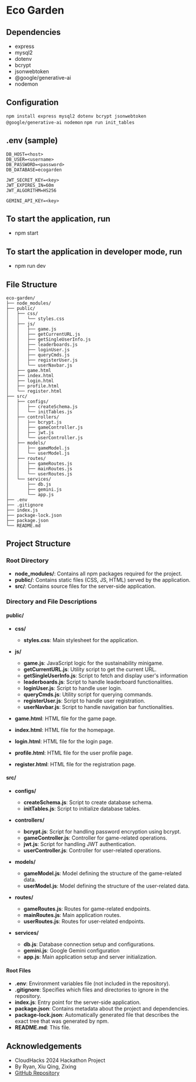# Eco Garden

## Dependencies

-   express
-   mysql2
-   dotenv
-   bcrypt
-   jsonwebtoken
-   @google/generative-ai
-   nodemon

## Configuration
```npm install express mysql2 dotenv bcrypt jsonwebtoken @google/generative-ai nodemon```
```npm run init_tables```

## .env (sample)

```
DB_HOST=<host>
DB_USER=<username>
DB_PASSWORD=<password>
DB_DATABASE=ecogarden

JWT_SECRET_KEY=<key>
JWT_EXPIRES_IN=60m
JWT_ALGORITHM=HS256

GEMINI_API_KEY=<key>
```

## To start the application, run
-   npm start

## To start the application in developer mode, run
-   npm run dev

## File Structure
```
eco-garden/
├── node_modules/
├── public/
│   ├── css/
│   │   └── styles.css
│   ├── js/
│   │   ├── game.js
│   │   ├── getCurrentURL.js
│   │   ├── getSingleUserInfo.js
│   │   ├── leaderboards.js
│   │   ├── loginUser.js
│   │   ├── queryCmds.js
│   │   ├── registerUser.js
│   │   └── userNavbar.js
│   ├── game.html
│   ├── index.html
│   ├── login.html
│   ├── profile.html
│   └── register.html
├── src/
│   ├── configs/
│   │   ├── createSchema.js
│   │   └── initTables.js
│   ├── controllers/
│   │   ├── bcrypt.js
│   │   ├── gameController.js
│   │   ├── jwt.js
│   │   └── userController.js
│   ├── models/
│   │   ├── gameModel.js
│   │   └── userModel.js
│   ├── routes/
│   │   ├── gameRoutes.js
│   │   ├── mainRoutes.js
│   │   └── userRoutes.js
│   └── services/
│       ├── db.js
│       ├── gemini.js
│       └── app.js
├── .env
├── .gitignore
├── index.js
├── package-lock.json
├── package.json
└── README.md

```

## Project Structure

### Root Directory
- **node_modules/**: Contains all npm packages required for the project.
- **public/**: Contains static files (CSS, JS, HTML) served by the application.
- **src/**: Contains source files for the server-side application.

### Directory and File Descriptions

#### public/
- **css/**
  - **styles.css**: Main stylesheet for the application.

- **js/**
  - **game.js**: JavaScript logic for the sustainability minigame.
  - **getCurrentURL.js**: Utility script to get the current URL.
  - **getSingleUserInfo.js**: Script to fetch and display user's information
  - **leaderboards.js**: Script to handle leaderboard functionalities.
  - **loginUser.js**: Script to handle user login.
  - **queryCmds.js**: Utility script for querying commands.
  - **registerUser.js**: Script to handle user registration.
  - **userNavbar.js**: Script to handle navigation bar functionalities.

- **game.html**: HTML file for the game page.
- **index.html**: HTML file for the homepage.
- **login.html**: HTML file for the login page.
- **profile.html**: HTML file for the user profile page.
- **register.html**: HTML file for the registration page.

#### src/
- **configs/**
  - **createSchema.js**: Script to create database schema.
  - **initTables.js**: Script to initialize database tables.

- **controllers/**
  - **bcrypt.js**: Script for handling password encryption using bcrypt.
  - **gameController.js**: Controller for game-related operations.
  - **jwt.js**: Script for handling JWT authentication.
  - **userController.js**: Controller for user-related operations.

- **models/**
  - **gameModel.js**: Model defining the structure of the game-related data.
  - **userModel.js**: Model defining the structure of the user-related data.

- **routes/**
  - **gameRoutes.js**: Routes for game-related endpoints.
  - **mainRoutes.js**: Main application routes.
  - **userRoutes.js**: Routes for user-related endpoints.

- **services/**
  - **db.js**: Database connection setup and configurations.
  - **gemini.js**: Google Gemini configuration
  - **app.js**: Main application setup and server initialization.

#### Root Files
- **.env**: Environment variables file (not included in the repository).
- **.gitignore**: Specifies which files and directories to ignore in the repository.
- **index.js**: Entry point for the server-side application.
- **package.json**: Contains metadata about the project and dependencies.
- **package-lock.json**: Automatically generated file that describes the exact tree that was generated by npm.
- **README.md**: This file.

## Acknowledgements
-   CloudHacks 2024 Hackathon Project
-   By Ryan, Xiu Qing, Zixing
-   [GitHub Repository](https://github.com/ryrxin/eco-garden)


